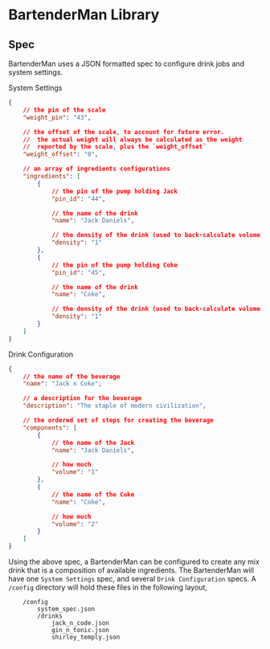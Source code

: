 # BartenderMan Library

## Spec
BartenderMan uses a JSON formatted spec to configure drink jobs and system settings. 

System Settings 
```json
{
    // the pin of the scale
    "weight_pin": "43",

    // the offset of the scale, to account for future error. 
    //  the actual weight will always be calculated as the weight
    //  reported by the scale, plus the `weight_offset`
    "weight_offset": "0",

    // an array of ingredients configurations
    "ingredients": [
        {
            // the pin of the pump holding Jack
            "pin_id": "44",

            // the name of the drink
            "name": "Jack Daniels",

            // the density of the drink (used to back-calculate volume)
            "density": "1"
        },
        {
            // the pin of the pump holding Coke
            "pin_id": "45",

            // the name of the drink
            "name": "Coke",

            // the density of the drink (used to back-calculate volume)
            "density": "1"
        }
    ]
}
```

Drink Configuration
```json
{
    // the name of the beverage
    "name": "Jack n Coke",

    // a description for the beverage
    "description": "The staple of modern civilization",

    // the ordered set of steps for creating the beverage
    "components": [
        {
            // the name of the Jack
            "name": "Jack Daniels",

            // how much 
            "volume": "1"
        },
        {
            // the name of the Coke
            "name": "Coke",

            // how much
            "volume": "2"
        }
    ]
}
```

Using the above spec, a BartenderMan can be configured to create any mix drink that is a composition of available ingredients. The BartenderMan will have one `System Settings` spec, and several `Drink Configuration` specs. A `/config` directory will hold these files in the following layout,

```
    /config
        system_spec.json
        /drinks
            jack_n_code.json
            gin_n_tonic.json
            shirley_temply.json
```